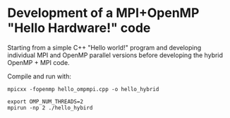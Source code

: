 # Development of a MPI+OpenMP "Hello Hardware!" code

Starting from a simple C++ "Hello world!" program and developing individual MPI and OpenMP parallel versions before developing the hybrid OpenMP + MPI code.

Compile and run with:
```
mpicxx -fopenmp hello_ompmpi.cpp -o hello_hybrid

export OMP_NUM_THREADS=2
mpirun -np 2 ./hello_hybird
```
